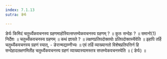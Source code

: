 ```yaml
---
index: 7.1.13
sutra: ङेर्यः

---
```

 ङेर्यः किमिदं चतुर्थ्येकवचनस्य ग्रहणमाहोस्वित्सप्तम्येकवचनस्य ग्रहणम् ? ॥ कुतः सन्देहः ? ॥ समानो(1) निर्देशः ॥ चतुर्थ्येकवचनस्य ग्रहणम् ॥ कथं ज्ञायते ? ॥ लक्षणप्रतिपदोक्तयोः प्रतिपदोक्तस्यैवेति ॥ इहापि तर्हि चतुर्थ्येकवचनस्य ग्रहणं स्यात्,  -  ङेरान्मद्याम्नीभ्यः ॥ एवं तर्हि व्याख्यानतो विशेषप्रतिपत्तिर्न हि सन्देहादलक्षणमितीह चतुर्थ्येकवचनस्य ग्रहणं व्याख्यास्यामस्तत्र सप्तम्येकवचनस्येति ॥ ( ङेर्यः) ॥ 
